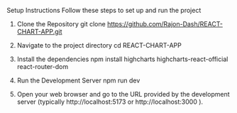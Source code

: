 Setup Instructions
Follow these steps to set up and run the project

1. Clone the Repository
git clone https://github.com/Rajon-Dash/REACT-CHART-APP.git


2. Navigate to the project directory
    cd REACT-CHART-APP

3. Install the dependencies
    npm install highcharts highcharts-react-official react-router-dom

4. Run the Development Server
    npm run dev
4. Open your web browser and go to the URL provided by the development server (typically http://localhost:5173 or  http://localhost:3000 ).
